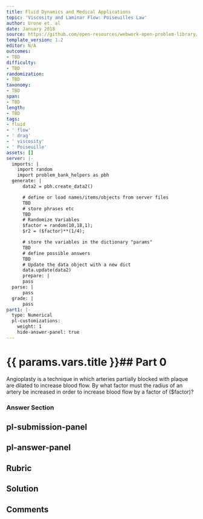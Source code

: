 ```yaml
---
title: Fluid Dynamics and Medical Applications
topic: 'Viscosity and Laminar Flow: Poiseuilles Law'
author: Urone et. al
date: January 2018
source: https://github.com/open-resources/webwork-open-problem-library/tree/master/Contrib/BrockPhysics/College_Physics_Urone/12.Fluid_Dynamics_and_Medical_Applications/12-04.Viscosity_and_Laminar_Flow.Poiseuilles_Law/NU_U17_12_04_008.pg
template_version: 1.2
editor: N/A
outcomes:
- TBD
difficulty:
- TBD
randomization:
- TBD
taxonomy:
- TBD
span:
- TBD
length:
- TBD
tags:
- fluid
- ' flow'
- ' drag'
- ' viscosity'
- ' Poiseuille'
assets: []
server: |-
  imports: |
    import random
    import problem_bank_helpers as pbh
  generate: |
      data2 = pbh.create_data2()

      # define or load names/items/objects from server files
      TBD
      # store phrases etc
      TBD
      # Randomize Variables
      $factor = random(10,18,1);
      $r2 = ($factor)**(1/4);

      # store the variables in the dictionary "params"
      TBD
      # define possible answers
      TBD
      # Update the data object with a new dict
      data.update(data2)
      prepare: |
      pass
  parse: |
      pass
  grade: |
      pass
part1: |-
  type: Numerical
  pl-customizations:
    weight: 1
    hide-answer-panel: true
---
```


# {{ params.vars.title }}## Part 0 
Angioplasty is a technique in which arteries partially blocked with plaque are dilated to increase blood flow. By what factor must the radius of an artery be increased in order to increase blood flow by a factor of ($factor)? 


### Answer Section 


## pl-submission-panel 


## pl-answer-panel 


## Rubric 


## Solution 


## Comments 


